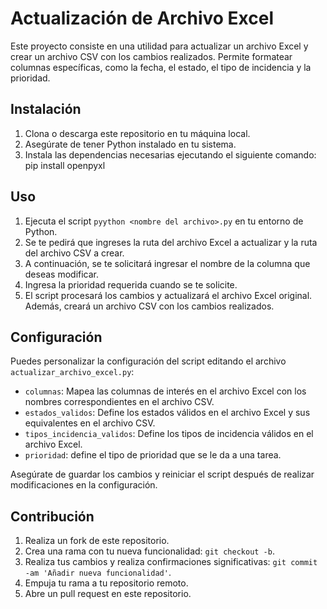 # Actualización de Archivo Excel

Este proyecto consiste en una utilidad para actualizar un archivo Excel y crear un archivo CSV con los cambios realizados. Permite formatear columnas específicas, como la fecha, el estado, el tipo de incidencia y la prioridad.


## Instalación

1. Clona o descarga este repositorio en tu máquina local.
2. Asegúrate de tener Python instalado en tu sistema.
3. Instala las dependencias necesarias ejecutando el siguiente comando: pip install openpyxl


## Uso

1. Ejecuta el script `pyython <nombre del archivo>.py` en tu entorno de Python.
2. Se te pedirá que ingreses la ruta del archivo Excel a actualizar y la ruta del archivo CSV a crear.
3. A continuación, se te solicitará ingresar el nombre de la columna que deseas modificar.
4. Ingresa la prioridad requerida cuando se te solicite.
5. El script procesará los cambios y actualizará el archivo Excel original. Además, creará un archivo CSV con los cambios realizados.


## Configuración

Puedes personalizar la configuración del script editando el archivo `actualizar_archivo_excel.py`:

- `columnas`: Mapea las columnas de interés en el archivo Excel con los nombres correspondientes en el archivo CSV.
- `estados_validos`: Define los estados válidos en el archivo Excel y sus equivalentes en el archivo CSV.
- `tipos_incidencia_validos`: Define los tipos de incidencia válidos en el archivo Excel.
- `prioridad`: define el tipo de prioridad que se le da a una tarea.

Asegúrate de guardar los cambios y reiniciar el script después de realizar modificaciones en la configuración.


## Contribución

1. Realiza un fork de este repositorio.
2. Crea una rama con tu nueva funcionalidad: `git checkout -b`.
3. Realiza tus cambios y realiza confirmaciones significativas: `git commit -am 'Añadir nueva funcionalidad'`.
4. Empuja tu rama a tu repositorio remoto.
5. Abre un pull request en este repositorio.
